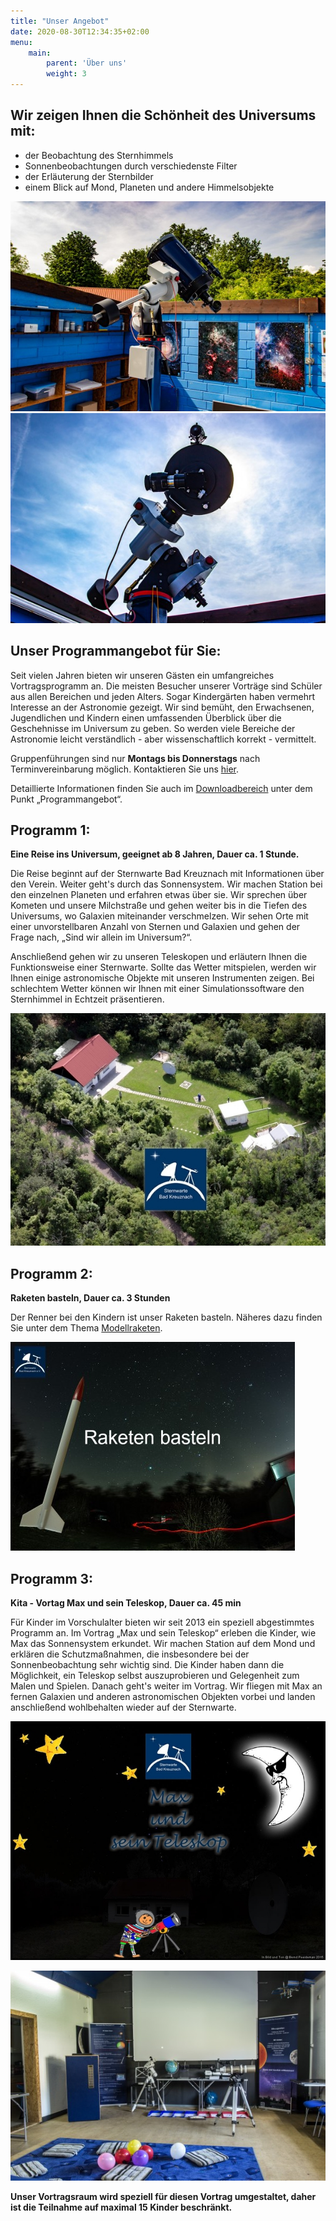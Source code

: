 ```yaml
---
title: "Unser Angebot"
date: 2020-08-30T12:34:35+02:00
menu:
    main: 
        parent: 'Über uns'
        weight: 3
---
```


##  Wir zeigen Ihnen die Schönheit des Universums mit:

- der Beobachtung des Sternhimmels
- Sonnenbeobachtungen durch verschiedenste Filter
- der Erläuterung der Sternbilder
- einem Blick auf Mond, Planeten und andere Himmelsobjekte

![MG 0055](MG_0055.jpg)
![MG 0085](MG_0085.jpg)

## Unser Programmangebot für Sie:

Seit vielen Jahren bieten wir unseren Gästen ein umfangreiches Vortragsprogramm an. Die meisten Besucher unserer Vorträge sind Schüler aus allen Bereichen und jeden Alters. Sogar Kindergärten haben vermehrt Interesse an der Astronomie gezeigt. Wir sind bemüht, den Erwachsenen, Jugendlichen und Kindern einen umfassenden Überblick über die Geschehnisse im Universum zu geben. So werden viele Bereiche der Astronomie leicht verständlich - aber wissenschaftlich korrekt - vermittelt.

Gruppenführungen sind nur **Montags bis Donnerstags** nach Terminvereinbarung möglich. Kontaktieren Sie uns [hier](/infos/kontakt/).

Detaillierte Informationen finden Sie auch im [Downloadbereich](/infos/downloads/) unter dem Punkt „Programmangebot“.

## Programm 1:

**Eine Reise ins Universum, geeignet ab 8 Jahren, Dauer ca. 1 Stunde.**

Die Reise beginnt auf der Sternwarte Bad Kreuznach mit Informationen über den Verein. Weiter geht's durch das Sonnensystem. Wir machen Station bei den einzelnen Planeten und erfahren etwas über sie. Wir sprechen über Kometen und unsere Milchstraße und gehen weiter bis in die Tiefen des Universums, wo Galaxien miteinander verschmelzen. Wir sehen Orte mit einer unvorstellbaren Anzahl von Sternen und Galaxien und gehen der Frage nach, „Sind wir allein im Universum?“.

Anschließend gehen wir zu unseren Teleskopen und erläutern Ihnen die Funktionsweise einer Sternwarte. Sollte das Wetter mitspielen, werden wir Ihnen einige astronomische Objekte mit unseren Instrumenten zeigen. Bei schlechtem Wetter können wir Ihnen mit einer Simulationssoftware den
Sternhimmel in Echtzeit präsentieren.

![hausvortrag.jpg](hausvortrag.jpg)

## Programm 2:

**Raketen basteln, Dauer ca. 3 Stunden**

Der Renner bei den Kindern ist unser Raketen basteln.
Näheres dazu finden Sie unter dem Thema [Modellraketen](/ueber-uns/modellraketen).

![raketen-basteln.jpg](raketen-basteln.jpg)

## Programm 3:

**Kita - Vortag Max und sein Teleskop, Dauer ca. 45 min**

Für Kinder im Vorschulalter bieten wir seit 2013 ein speziell abgestimmtes Programm an. Im Vortrag „Max und sein Teleskop“ erleben die Kinder, wie Max das Sonnensystem erkundet. Wir machen Station auf dem Mond und erklären die Schutzmaßnahmen, die  insbesondere bei der Sonnenbeobachtung sehr wichtig sind. Die Kinder haben dann die Möglichkeit, ein Teleskop selbst auszuprobieren und Gelegenheit zum Malen und Spielen. Danach geht's weiter im Vortrag. Wir fliegen mit Max an fernen Galaxien und anderen astronomischen Objekten vorbei und landen anschließend wohlbehalten wieder auf der Sternwarte.

![kita.jpg](kita.jpg)

![vortragsraum-umgestaltet.jpg](vortragsraum-umgestaltet.jpg)

**Unser Vortragsraum wird speziell für diesen Vortrag umgestaltet, daher ist die Teilnahme auf maximal 15 Kinder beschränkt.**